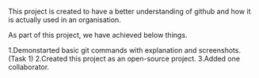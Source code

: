 This project is created to have a better understanding of github and how it is actually used in an organisation.

As part of this project, we have achieved below things.

1.Demonstarted basic git commands with explanation and screenshots. (Task 1)
2.Created this project as an open-source project.
3.Added one collaborator.
